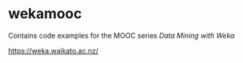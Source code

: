 wekamooc
========

Contains code examples for the MOOC series *Data Mining with Weka*

https://weka.waikato.ac.nz/



